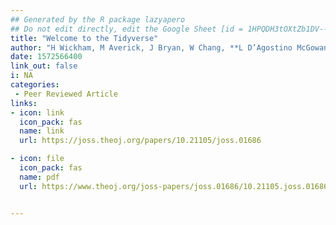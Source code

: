 ```yaml
---
## Generated by the R package lazyapero
## Do not edit directly, edit the Google Sheet [id = 1HPQDH3tOXtZb1DV--8wR9CKAzUz5aywWc2vM3OQ5SrU]
title: "Welcome to the Tidyverse"
author: "H Wickham, M Averick, J Bryan, W Chang, **L D’Agostino McGowan**, R François, G Grolemund, A Hayes, L Henry, J Hester, M Kuhn, T Lin Pedersen, E Miller, S Milton Bache, K Müller, J Ooms, D Robinson, D Paige Seidel, V Spinu, K Takahashi, D Vaughan, C Wilke, K Woo, and H Yutani"
date: 1572566400
link_out: false
i: NA
categories:
 - Peer Reviewed Article
links:
- icon: link
  icon_pack: fas
  name: link
  url: https://joss.theoj.org/papers/10.21105/joss.01686

- icon: file
  icon_pack: fas
  name: pdf
  url: https://www.theoj.org/joss-papers/joss.01686/10.21105.joss.01686.pdf


---
```




